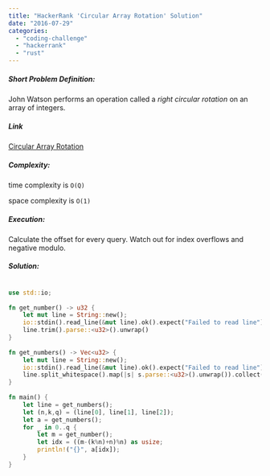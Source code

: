 ```yaml
---
title: "HackerRank 'Circular Array Rotation' Solution"
date: "2016-07-29"
categories: 
  - "coding-challenge"
  - "hackerrank"
  - "rust"
---
```


##### Short Problem Definition:

John Watson performs an operation called a _right circular rotation_ on an array of integers.

##### Link

[Circular Array Rotation](https://www.hackerrank.com/challenges/circular-array-rotation)

##### Complexity:

time complexity is `O(Q)`

space complexity is `O(1)`

##### Execution:

Calculate the offset for every query. Watch out for index overflows and negative modulo.

##### Solution:

```rust

use std::io;
 
fn get_number() -> u32 {
    let mut line = String::new();
    io::stdin().read_line(&mut line).ok().expect("Failed to read line");
    line.trim().parse::<u32>().unwrap()
}
 
fn get_numbers() -> Vec<u32> {
    let mut line = String::new();
    io::stdin().read_line(&mut line).ok().expect("Failed to read line");
    line.split_whitespace().map(|s| s.parse::<u32>().unwrap()).collect()
}
 
fn main() {
    let line = get_numbers();
    let (n,k,q) = (line[0], line[1], line[2]);
    let a = get_numbers();
    for _ in 0..q {
        let m = get_number();
        let idx = ((m-(k%n)+n)%n) as usize;
        println!("{}", a[idx]);
    }
}
```
